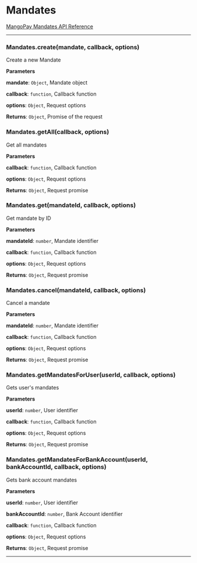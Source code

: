 # Mandates

[MangoPay Mandates API Reference](https://docs.mangopay.com/endpoints/v2.01/mandates)



* * *

### Mandates.create(mandate, callback, options) 

Create a new Mandate

**Parameters**

**mandate**: `Object`, Mandate object

**callback**: `function`, Callback function

**options**: `Object`, Request options

**Returns**: `Object`, Promise of the request


### Mandates.getAll(callback, options) 

Get all mandates

**Parameters**

**callback**: `function`, Callback function

**options**: `Object`, Request options

**Returns**: `Object`, Request promise


### Mandates.get(mandateId, callback, options) 

Get mandate by ID

**Parameters**

**mandateId**: `number`, Mandate identifier

**callback**: `function`, Callback function

**options**: `Object`, Request options

**Returns**: `Object`, Request promise


### Mandates.cancel(mandateId, callback, options) 

Cancel a mandate

**Parameters**

**mandateId**: `number`, Mandate identifier

**callback**: `function`, Callback function

**options**: `Object`, Request options

**Returns**: `Object`, Request promise


### Mandates.getMandatesForUser(userId, callback, options) 

Gets user's mandates

**Parameters**

**userId**: `number`, User identifier

**callback**: `function`, Callback function

**options**: `Object`, Request options

**Returns**: `Object`, Request promise


### Mandates.getMandatesForBankAccount(userId, bankAccountId, callback, options) 

Gets bank account mandates

**Parameters**

**userId**: `number`, User identifier

**bankAccountId**: `number`, Bank Account identifier

**callback**: `function`, Callback function

**options**: `Object`, Request options

**Returns**: `Object`, Request promise



* * *










